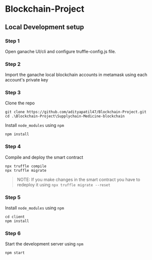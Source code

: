 # Blockchain-Project

## Local Development setup

### Step 1

Open ganache UI/cli and configure truffle-config.js file.

### Step 2

Import the ganache local blockchain accounts in metamask using each account's private key

### Step 3

Clone the repo

```terminal
git clone https://github.com/adityapatil47/Blockchain-Project.git
cd .\Blockchain-Project\Supplychain-Medicine-blockchain
```

Install `node_modules` using `npm`

```terminal
npm install
```

### Step 4

Compile and deploy the smart contract

```terminal
npx truffle compile
npx truffle migrate
```

> NOTE: If you make changes in the smart contract you have to redeploy it using `npx truffle migrate --reset`

### Step 5

Install `node_modules` using `npm`

```terminal
cd client
npm install
```

### Step 6

Start the development server using `npm`

```terminal
npm start
```
